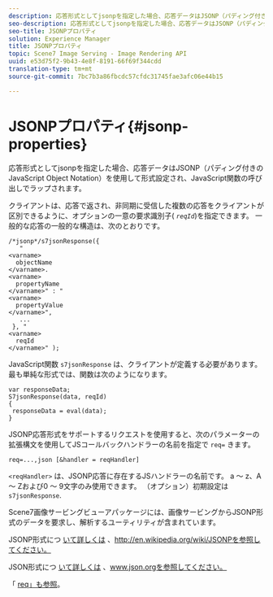 ```yaml
---
description: 応答形式としてjsonpを指定した場合、応答データはJSONP（パディング付きのJavaScript Object Notation）を使用して形式設定され、JavaScript関数の呼び出しでラップされます。
seo-description: 応答形式としてjsonpを指定した場合、応答データはJSONP（パディング付きのJavaScript Object Notation）を使用して形式設定され、JavaScript関数の呼び出しでラップされます。
seo-title: JSONPプロパティ
solution: Experience Manager
title: JSONPプロパティ
topic: Scene7 Image Serving - Image Rendering API
uuid: e53d75f2-9b43-4e8f-8191-66f69f344cdd
translation-type: tm+mt
source-git-commit: 7bc7b3a86fbcdc57cfdc31745fae3afc06e44b15

---
```



# JSONPプロパティ{#jsonp-properties}

応答形式としてjsonpを指定した場合、応答データはJSONP（パディング付きのJavaScript Object Notation）を使用して形式設定され、JavaScript関数の呼び出しでラップされます。

クライアントは、応答で返され、非同期に受信した複数の応答をクライアントが区別できるように、オプションの一意の要求識別子( *`reqId`*)を指定できます。 一般的な応答の一般的な構造は、次のとおりです。

```
/*jsonp*/s7jsonResponse({ 
   " 
<varname>
  objectName 
</varname>. 
<varname>
  propertyName 
</varname>" : " 
<varname>
  propertyValue 
</varname>", 
   ... 
 }, " 
<varname>
  reqId 
</varname>" );
```

JavaScript関数 `s7jsonResponse` は、クライアントが定義する必要があります。 最も単純な形式では、関数は次のようになります。

```
var responseData; 
S7jsonResponse(data, reqId) 
{ 
 responseData = eval(data); 
}
```

JSONP応答形式をサポートするリクエストを使用すると、次のパラメーターの拡張構文を使用してJSコールバックハンドラーの名前を指定で `req=` きます。

`req=...,json [&handler = reqHandler]`

`<reqHandler>` は、JSONP応答に存在するJSハンドラーの名前です。 a ～ z、A ～ Zおよび0 ～ 9文字のみ使用できます。 （オプション）初期設定は `s7jsonResponse`.

Scene7画像サービングビューアパッケージには、画像サービングからJSONP形式のデータを要求し、解析するユーティリティが含まれています。

JSONP形式につ [いて詳しくは](http://en.wikipedia.org/wiki/JSONP) 、http://en.wikipedia.org/wiki/JSONPを参照してください。

JSON形式につ [いて詳しくは](http://www.json.org) 、www.json.orgを参照してください。

「 [req」も参照](../../../../../../is-api/http-ref/image-serving-api-ref/c-http-protocol-reference/c-command-reference/r-req/r-req.md#reference-907cdb4a97034db7ad94695f25552e76)。
